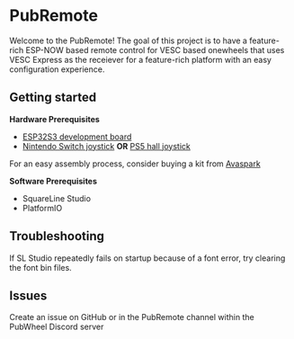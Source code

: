 # PubRemote

Welcome to the PubRemote! The goal of this project is to have a feature-rich ESP-NOW based remote control for VESC based onewheels that uses VESC Express as the receiever for a feature-rich platform with an easy configuration experience.

## Getting started

**Hardware Prerequisites**
- [ESP32S3 development board](https://www.waveshare.com/esp32-s3-touch-lcd-1.28.htm)
 - [Nintendo Switch joystick](https://vi.aliexpress.com/item/1005006746686389.html) **OR** [PS5 hall joystick](https://vi.aliexpress.com/item/1005005916919152.html)

For an easy assembly process, consider buying a kit from [Avaspark](https://avaspark.com/products/pubmote-dev-kit)


**Software Prerequisites**
- SquareLine Studio
- PlatformIO

## Troubleshooting
If SL Studio repeatedly fails on startup because of a font error, try clearing the font bin files.

## Issues

Create an issue on GitHub or in the PubRemote channel within the PubWheel Discord server
